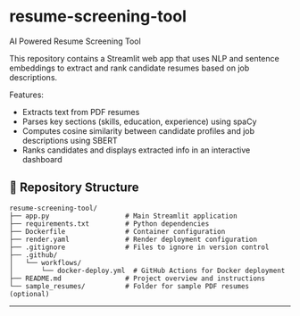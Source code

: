 # resume-screening-tool
AI Powered Resume Screening Tool

This repository contains a Streamlit web app that uses NLP and sentence embeddings to extract and rank candidate resumes based on job descriptions.

Features:
- Extracts text from PDF resumes
- Parses key sections (skills, education, experience) using spaCy
- Computes cosine similarity between candidate profiles and job descriptions using SBERT
- Ranks candidates and displays extracted info in an interactive dashboard
  
## 📁 Repository Structure
```
resume-screening-tool/
├── app.py                   # Main Streamlit application
├── requirements.txt         # Python dependencies
├── Dockerfile               # Container configuration
├── render.yaml              # Render deployment configuration
├── .gitignore               # Files to ignore in version control
├── .github/
│   └── workflows/
│       └── docker-deploy.yml  # GitHub Actions for Docker deployment
├── README.md                # Project overview and instructions
└── sample_resumes/          # Folder for sample PDF resumes (optional)
```

---

